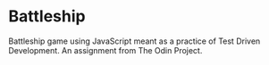 # Battleship
Battleship game using JavaScript meant as a practice of Test Driven Development. An assignment from The Odin Project.
